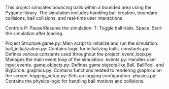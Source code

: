 This project simulates bouncing balls within a bounded area using the Pygame library. The simulation includes handling
ball creation, boundary collisions, ball collisions, and real-time user interactions

Controls
P: Pause/Resume the simulation.
T: Toggle ball trails.
Space: Start the simulation after loading.

Project Structure
game.py: Main script to initialize and run the simulation.
ball_initialization.py: Contains logic for initializing balls.
constants.py: Defines various constants used throughout the project.
event_loop.py: Manages the main event loop of the simulation.
events.py: Handles user input events.
game_objects.py: Defines game objects like Ball, BallPool, and BigCircle.
graphics.py: Contains functions related to rendering graphics on the screen.
logging_setup.py: Sets up logging configuration.
physics.py: Contains the physics logic for handling ball motions and collisions.


